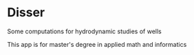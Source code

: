 # Disser
Some computations for hydrodynamic studies of wells

This app is for master's degree in applied math and informatics
